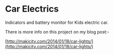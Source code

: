 Car Electrics
=============

Indicators and battery monitor for Kids electric car.

There is more info on this project on my blog post:-

[http://makicity.com/2014/01/18/car-lights/](http://makicity.com/2014/01/18/car-lights/)
